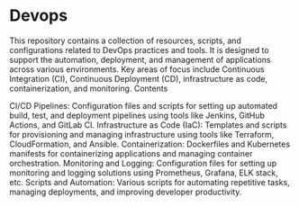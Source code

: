 # Devops

This repository contains a collection of resources, scripts, and configurations related to DevOps practices and tools. It is designed to support the automation, deployment, and management of applications across various environments. Key areas of focus include Continuous Integration (CI), Continuous Deployment (CD), infrastructure as code, containerization, and monitoring.
Contents

CI/CD Pipelines: Configuration files and scripts for setting up automated build, test, and deployment pipelines using tools like Jenkins, GitHub Actions, and GitLab CI.
Infrastructure as Code (IaC): Templates and scripts for provisioning and managing infrastructure using tools like Terraform, CloudFormation, and Ansible.
Containerization: Dockerfiles and Kubernetes manifests for containerizing applications and managing container orchestration.
Monitoring and Logging: Configuration files for setting up monitoring and logging solutions using Prometheus, Grafana, ELK stack, etc.
Scripts and Automation: Various scripts for automating repetitive tasks, managing deployments, and improving developer productivity.
